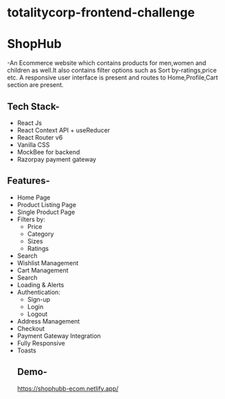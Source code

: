 # totalitycorp-frontend-challenge

# ShopHub 
-An Ecommerce website which contains products for men,women and children as well.It also contains filter options such as Sort by-ratings,price etc. A responsive user interface 
 is present and routes to Home,Profile,Cart section are present.
 
## **Tech Stack-**
 - React Js
- React Context API + useReducer
- React Router v6
- Vanilla CSS
- MockBee for backend
- Razorpay payment gateway

## **Features-**

- Home Page
- Product Listing Page
- Single Product Page
- Filters by:
  - Price
  - Category
  - Sizes
  - Ratings
- Search
- Wishlist Management
- Cart Management
- Search
- Loading & Alerts
- Authentication:
  - Sign-up
  - Login
  - Logout
- Address Management
- Checkout
- Payment Gateway Integration
- Fully Responsive
- Toasts
  ## **Demo-**
  https://shophubb-ecom.netlify.app/

</div>
